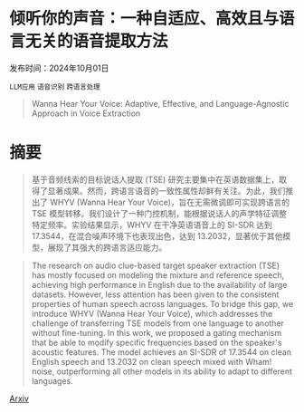 # 倾听你的声音：一种自适应、高效且与语言无关的语音提取方法

发布时间：2024年10月01日

`LLM应用` `语音识别` `跨语言处理`

> Wanna Hear Your Voice: Adaptive, Effective, and Language-Agnostic Approach in Voice Extraction

# 摘要

> 基于音频线索的目标说话人提取 (TSE) 研究主要集中在英语数据集上，取得了显著成果。然而，跨语言语音的一致性属性却鲜有关注。为此，我们推出了 WHYV (Wanna Hear Your Voice)，旨在无需微调即可实现跨语言的 TSE 模型转移。我们设计了一种门控机制，能根据说话人的声学特征调整特定频率。实验结果显示，WHYV 在干净英语语音上的 SI-SDR 达到 17.3544，在混合噪声环境下也表现出色，达到 13.2032，显著优于其他模型，展现了其强大的跨语言适应能力。

> The research on audio clue-based target speaker extraction (TSE) has mostly focused on modeling the mixture and reference speech, achieving high performance in English due to the availability of large datasets. However, less attention has been given to the consistent properties of human speech across languages. To bridge this gap, we introduce WHYV (Wanna Hear Your Voice), which addresses the challenge of transferring TSE models from one language to another without fine-tuning. In this work, we proposed a gating mechanism that be able to modify specific frequencies based on the speaker's acoustic features. The model achieves an SI-SDR of 17.3544 on clean English speech and 13.2032 on clean speech mixed with Wham! noise, outperforming all other models in its ability to adapt to different languages.

[Arxiv](https://arxiv.org/abs/2410.00527)